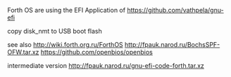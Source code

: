 
 Forth OS are using the EFI Application of https://github.com/vathpela/gnu-efi

 copy disk_nmt to USB boot flash
 
see also
http://wiki.forth.org.ru/ForthOS
http://fpauk.narod.ru/BochsSPF-OFW.tar.xz
https://github.com/openbios/openbios

intermediate version http://fpauk.narod.ru/gnu-efi-code-forth.tar.xz

